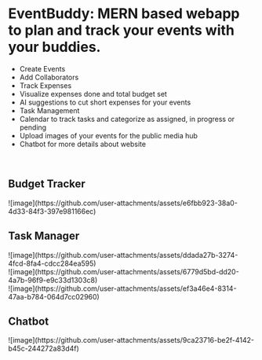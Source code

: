 <h1>EventBuddy: MERN based webapp to plan and track your events with your buddies.</h1>
<ul>
  <li>Create Events</li>
  <li>Add Collaborators</li>
  <li>Track Expenses</li>
  <li>Visualize expenses done and total budget set</li>
  <li>AI suggestions to cut short expenses for your events</li>
  <li>Task Management</li>
  <li>Calendar to track tasks and categorize as assigned, in progress or pending</li>
  <li>Upload images of your events for the public media hub</li>
  <li>Chatbot for more details about website</li>
</ul>
<br>
<h2>Budget Tracker</h2>
![image](https://github.com/user-attachments/assets/e6fbb923-38a0-4d33-84f3-397e981166ec)
<br>
<h2>Task Manager</h2>
![image](https://github.com/user-attachments/assets/ddada27b-3274-4fcd-8fa4-cdcc284ea595)
<br>
![image](https://github.com/user-attachments/assets/6779d5bd-dd20-4a7b-96f9-e9c33d1303c8)
<br>
![image](https://github.com/user-attachments/assets/ef3a46e4-8314-47aa-b784-064d7cc02960)
<br>
<h2>Chatbot</h2>
![image](https://github.com/user-attachments/assets/9ca23716-be2f-4142-b45c-244272a83d4f)
